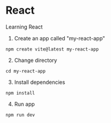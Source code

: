 # React

Learning React

1. Create an app called "my-react-app"

```
npm create vite@latest my-react-app
```

2. Change directory

```
cd my-react-app
```

3. Install dependencies

```
npm install
```

4. Run app

```
npm run dev
```
